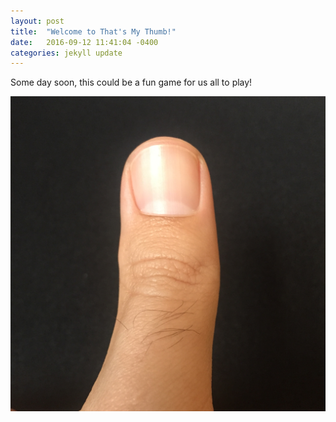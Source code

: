 ```yaml
---
layout: post
title:  "Welcome to That's My Thumb!"
date:   2016-09-12 11:41:04 -0400
categories: jekyll update
---
```

Some day soon, this could be a fun game for us all to play!

![Thumb-JRH](/assets/IMG_6621.jpg)
